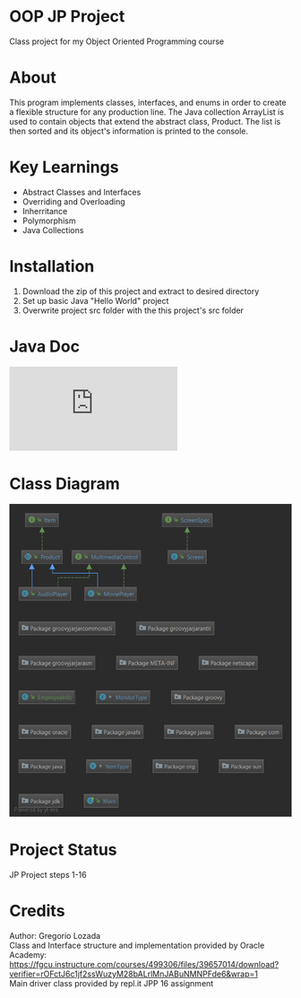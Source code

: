 # OOP JP Project
Class project for my Object Oriented Programming course

# About
This program implements classes, interfaces, and enums in order to create a flexible
structure for any production line. The Java collection ArrayList is used to contain objects
that extend the abstract class, Product. The list is then sorted and its object's information
is printed to the console.

# Key Learnings
* Abstract Classes and Interfaces
* Overriding and Overloading
* Inherritance
* Polymorphism
* Java Collections

# Installation
1. Download the zip of this project and extract to desired directory
2. Set up basic Java "Hello World" project
3. Overwrite project src folder with the this project's src folder

# Java Doc
![alt text](https://github.com/G-Reg26/OOP_JP_Project/blob/master/JavaDoc/index.html)

# Class Diagram
![alt text](https://github.com/G-Reg26/OOP_JP_Project/blob/master/ClassDiagram.png)

# Project Status
JP Project steps 1-16

# Credits
Author: Gregorio Lozada<br />
Class and Interface structure and implementation provided by Oracle Academy:<br />
https://fgcu.instructure.com/courses/499306/files/39657014/download?verifier=rOFctJ6c1jf2ssWuzyM28bALrlMnJABuNMNPFde6&wrap=1<br />
Main driver class provided by repl.it JPP 16 assignment
